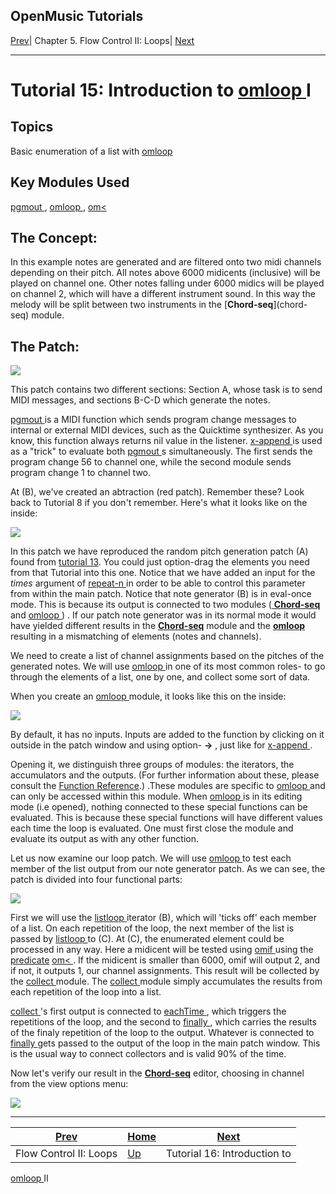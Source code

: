 OpenMusic Tutorials  
---  
[Prev](tut.gen.15-16)| Chapter 5. Flow Control II: Loops|
[Next](tut.gen.16)  
  
* * *

# Tutorial 15: Introduction to [ omloop ](omloop) I

## Topics

Basic enumeration of a list with [ omloop ](omloop)

## Key Modules Used

[ pgmout ](pgmout), [ omloop ](omloop), [ om< ](omlessthan)

## The Concept:

In this example notes are generated and are filtered onto two midi channels
depending on their pitch. All notes above 6000 midicents (inclusive) will be
played on channel one. Other notes falling under 6000 midics will be played on
channel 2, which will have a different instrument sound. In this way the
melody will be split between two instruments in the [**Chord-seq**](chord-
seq) module.

## The Patch:

![](figures/tutorials/general/15a.png)

This patch contains two different sections: Section A, whose task is to send
MIDI messages, and sections B-C-D which generate the notes.

[ pgmout ](pgmout) is a MIDI function which sends program change messages
to internal or external MIDI devices, such as the Quicktime synthesizer. As
you know, this function always returns nil value in the listener.
[ x-append ](x-append) is used as a "trick" to evaluate both
[ pgmout ](pgmout)s simultaneously. The first sends the program change 56
to channel one, while the second module sends program change 1 to channel two.

At (B), we've created an abtraction (red patch). Remember these? Look back to
Tutorial 8 if you don't remember. Here's what it looks like on the inside:

![](figures/tutorials/general/15b.png)

In this patch we have reproduced the random pitch generation patch (A) found
from [tutorial 13](tut.gen.13). You could just option-drag the elements
you need from that Tutorial into this one. Notice that we have added an input
for the  _times_  argument of [ repeat-n ](repeat-n) in order to be able
to control this parameter from within the main patch. Notice that note
generator (B) is in eval-once mode. This is because its output is connected to
two modules ([ **Chord-seq**](chord-seq) and [ omloop ](omloop)) .
If our patch note generator was in its normal mode it would have yielded
different results in the [**Chord-seq**](chord-seq) module and the
[**omloop**](omloop) resulting in a mismatching of elements (notes and
channels).

We need to create a list of channel assignments based on the pitches of the
generated notes. We will use [ omloop ](omloop) in one of its most common
roles- to go through the elements of a list, one by one, and collect some sort
of data.

When you create an [ omloop ](omloop) module, it looks like this on the
inside:

![](figures/tutorials/general/15c.png)

By default, it has no inputs. Inputs are added to the function by clicking on
it outside in the patch window and using option- **->** , just like for
[ x-append ](x-append).

Opening it, we distinguish three groups of modules: the iterators, the
accumulators and the outputs. (For further information about these, please
consult the [Function Reference](funcref).) .These modules are specific
to [ omloop ](omloop) and can only be accessed within this module. When
[ omloop ](omloop) is in its editing mode (i.e opened), nothing connected
to these special functions can be evaluated. This is because these special
functions will have different values each time the loop is evaluated. One must
first close the module and evaluate its output as with any other function.

Let us now examine our loop patch. We will use [ omloop ](omloop) to test
each member of the list output from our note generator patch. As we can see,
the patch is divided into four functional parts:

![](figures/tutorials/general/15d.png)

First we will use the [ listloop ](listloop) iterator (B), which will
'ticks off' each member of a list. On each repetition of the loop, the next
member of the list is passed by [ listloop ](listloop) to (C). At (C),
the enumerated element could be processed in any way. Here a midicent will be
tested using [ omif ](omif) using the
[predicate](glossary#PREDICATE) [ om< ](omlessthan). If the midicent
is smaller than 6000, omif will output 2, and if not, it outputs 1, our
channel assignments. This result will be collected by the
[ collect ](listing) module. The [ collect ](listing) module simply
accumulates the results from each repetition of the loop into a list.

[ collect ](listing)'s first output is connected to
[ eachTime ](loopdo), which triggers the repetitions of the loop, and the
second to [ finally ](finaldo), which carries the results of the finaly
repetition of the loop to the output. Whatever is connected to
[ finally ](finaldo) gets passed to the output of the loop in the main
patch window. This is the usual way to connect collectors and is valid 90% of
the time.

Now let's verify our result in the [**Chord-seq**](chord-seq) editor,
choosing in channel from the view options menu:

![](figures/tutorials/general/15e.png)

* * *

[Prev](tut.gen.15-16)| [Home](index)| [Next](tut.gen.16)  
---|---|---  
Flow Control II: Loops| [Up](tut.gen.15-16)| Tutorial 16: Introduction to
[ omloop ](omloop) II

